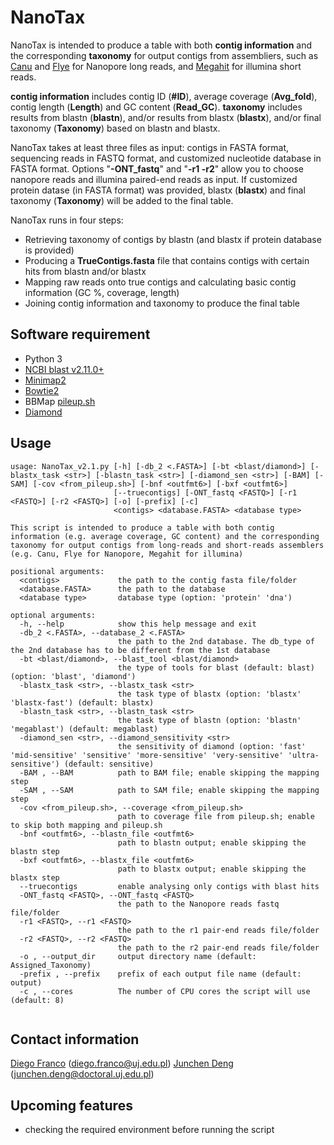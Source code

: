 # NanoTax
NanoTax is intended to produce a table with both **contig information** and the corresponding **taxonomy** for output contigs from assembliers, such as [Canu](https://github.com/marbl/canu) and [Flye](https://github.com/fenderglass/Flye) for Nanopore long reads, and [Megahit](https://github.com/voutcn/megahit) for illumina short reads. 

**contig information** includes contig ID (**#ID**), average coverage (**Avg_fold**), contig length (**Length**) and GC content (**Read_GC**). **taxonomy** includes results from blastn (**blastn**), and/or results from blastx (**blastx**), and/or final taxonomy (**Taxonomy**) based on blastn and blastx. 

NanoTax takes at least three files as input: contigs in FASTA format, sequencing reads in FASTQ format, and customized nucleotide database in FASTA format. Options "**-ONT_fastq**" and "**-r1 -r2**" allow you to choose nanopore reads and illumina paired-end reads as input. If customized protein datase (in FASTA format) was provided, blastx (**blastx**) and final taxonomy (**Taxonomy**) will be added to the final table.

NanoTax runs in four steps: 
* Retrieving taxonomy of contigs by blastn (and blastx if protein database is provided)
* Producing a **TrueContigs.fasta** file that contains contigs with certain hits from blastn and/or blastx 
* Mapping raw reads onto true contigs and calculating basic contig information (GC %, coverage, length)
* Joining contig information and taxonomy to produce the final table

## Software requirement
* Python 3
* [NCBI blast v2.11.0+](https://blast.ncbi.nlm.nih.gov/Blast.cgi?PAGE_TYPE=BlastDocs&DOC_TYPE=Download)
* [Minimap2](https://github.com/lh3/minimap2)
* [Bowtie2](http://bowtie-bio.sourceforge.net/bowtie2/index.shtml)
* BBMap [pileup.sh](https://github.com/BioInfoTools/BBMap/blob/master/sh/pileup.sh)
* [Diamond](https://github.com/bbuchfink/diamond)

## Usage
```
usage: NanoTax_v2.1.py [-h] [-db_2 <.FASTA>] [-bt <blast/diamond>] [-blastx_task <str>] [-blastn_task <str>] [-diamond_sen <str>] [-BAM] [-SAM] [-cov <from_pileup.sh>] [-bnf <outfmt6>] [-bxf <outfmt6>]
                       [--truecontigs] [-ONT_fastq <FASTQ>] [-r1 <FASTQ>] [-r2 <FASTQ>] [-o] [-prefix] [-c]
                       <contigs> <database.FASTA> <database type>

This script is intended to produce a table with both contig information (e.g. average coverage, GC content) and the corresponding taxonomy for output contigs from long-reads and short-reads assemblers
(e.g. Canu, Flye for Nanopore, Megahit for illumina)

positional arguments:
  <contigs>             the path to the contig fasta file/folder
  <database.FASTA>      the path to the database
  <database type>       database type (option: 'protein' 'dna')

optional arguments:
  -h, --help            show this help message and exit
  -db_2 <.FASTA>, --database_2 <.FASTA>
                        the path to the 2nd database. The db_type of the 2nd database has to be different from the 1st database
  -bt <blast/diamond>, --blast_tool <blast/diamond>
                        the type of tools for blast (default: blast) (option: 'blast', 'diamond')
  -blastx_task <str>, --blastx_task <str>
                        the task type of blastx (option: 'blastx' 'blastx-fast') (default: blastx)
  -blastn_task <str>, --blastn_task <str>
                        the task type of blastn (option: 'blastn' 'megablast') (default: megablast)
  -diamond_sen <str>, --diamond_sensitivity <str>
                        the sensitivity of diamond (option: 'fast' 'mid-sensitive' 'sensitive' 'more-sensitive' 'very-sensitive' 'ultra-sensitive') (default: sensitive)
  -BAM , --BAM          path to BAM file; enable skipping the mapping step
  -SAM , --SAM          path to SAM file; enable skipping the mapping step
  -cov <from_pileup.sh>, --coverage <from_pileup.sh>
                        path to coverage file from pileup.sh; enable to skip both mapping and pileup.sh
  -bnf <outfmt6>, --blastn_file <outfmt6>
                        path to blastn output; enable skipping the blastn step
  -bxf <outfmt6>, --blastx_file <outfmt6>
                        path to blastx output; enable skipping the blastx step
  --truecontigs         enable analysing only contigs with blast hits
  -ONT_fastq <FASTQ>, --ONT_fastq <FASTQ>
                        the path to the Nanopore reads fastq file/folder
  -r1 <FASTQ>, --r1 <FASTQ>
                        the path to the r1 pair-end reads file/folder
  -r2 <FASTQ>, --r2 <FASTQ>
                        the path to the r2 pair-end reads file/folder
  -o , --output_dir     output directory name (default: Assigned_Taxonomy)
  -prefix , --prefix    prefix of each output file name (default: output)
  -c , --cores          The number of CPU cores the script will use (default: 8)


```

## Contact information
[Diego Franco](https://github.com/diecasfranco) (diego.franco@uj.edu.pl)
[Junchen Deng](https://github.com/junchen-deng) (junchen.deng@doctoral.uj.edu.pl) 

## Upcoming features
* checking the required environment before running the script
